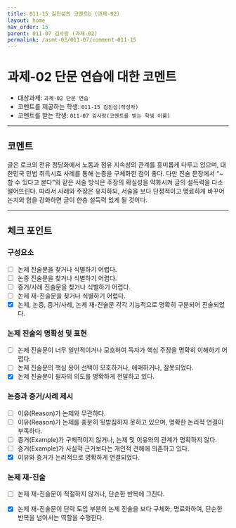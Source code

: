 ```yaml
---
title: 011-15 김진섬의 코멘트b (과제-02) 
layout: home
nav_order: 15
parent: 011-07 김사랑 (과제-02)
permalink: /asmt-02/011-07/comment-011-15
---
```


# 과제-02 단문 연습에 대한 코멘트

- 대상과제: `과제-02 단문 연습`
- 코멘트를 제공하는 학생: `011-15 김진섬(작성자)` 
- 코멘트를 받는 학생: `011-07 김사랑(코멘트를 받는 학생 이름)` 

---

## 코멘트

글은 로크의 전유 정당화에서 노동과 점유 지속성의 관계를 흥미롭게 다루고 있으며, 대한민국 민법 취득시효 사례를 통해 논증을 구체화한 점이 좋다. 다만 진술 문장에서 “~할 수 있다고 본다”와 같은 서술 방식은 주장의 확실성을 약화시켜 글의 설득력을 다소 떨어뜨린다. 따라서 사례와 주장은 유지하되, 서술을 보다 단정적이고 명료하게 바꾸어 논지의 힘을 강화하면 글이 한층 설득력 있게 될 것이다. 

---

## 체크 포인트

### **구성요소**
- [ ] 논제 진술문을 찾거나 식별하기 어렵다.
- [ ] 논증 진술문을 찾거나 식별하기 어렵다.
- [ ] 증거/사례 진술문을 찾거나 식별하기 어렵다.
- [ ] 논제 재-진술문을 찾거나 식별하기 어렵다.
- [x] 논제, 논증, 증거/사례, 논제 재-진술문 각각 기능적으로 명확히 구분되어 진술되었다.

### **논제 진술의 명확성 및 표현**  
- [ ] 논제 진술문이 너무 일반적이거나 모호하여 독자가 핵심 주장을 명확히 이해하기 어렵다.  
- [ ] 논제 진술문의 핵심 용어 선택이 모호하거나, 애매하거나, 잘못되었다.  
- [x] 논제 진술문이 필자의 의도를 명확하게 전달하고 있다.  

### **논증과 증거/사례 제시**  
- [ ] 이유(Reason)가 논제와 무관하다.
- [ ] 이유(Reason)가 논제를 충분히 뒷받침하지 못하고 있으며, 명확한 논리적 연결이 부족하다.  
- [ ] 증거(Example)가 구체적이지 않거나, 논제 및 이유와의 관계가 명확하지 않다. 
- [ ] 증거(Example)가 사실적 근거보다는 개인적 견해에 의존하고 있다.  
- [x] 이유와 증거가 논리적으로 명확하게 연결되었다.  

### **논제 재-진술**  
- [ ] 논제 재-진술문이 적절하지 않거나, 단순한 반복에 그친다.   
- [x] 논제 재-진술문이 단락 도입 부분의 논제 진술을 보다 구체화, 명료화하여, 단순한 반복을 넘어서는 역할을 수행한다.  

